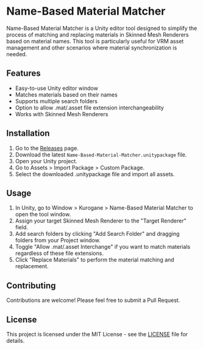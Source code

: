 # Name-Based Material Matcher

Name-Based Material Matcher is a Unity editor tool designed to simplify the process of matching and replacing materials in Skinned Mesh Renderers based on material names. This tool is particularly useful for VRM asset management and other scenarios where material synchronization is needed.

## Features

- Easy-to-use Unity editor window
- Matches materials based on their names
- Supports multiple search folders
- Option to allow .mat/.asset file extension interchangeability
- Works with Skinned Mesh Renderers

## Installation

1. Go to the [Releases](https://github.com/yourusername/name-based-material-matcher/releases) page.
2. Download the latest `Name-Based-Material-Matcher.unitypackage` file.
3. Open your Unity project.
4. Go to Assets > Import Package > Custom Package.
5. Select the downloaded .unitypackage file and import all assets.

## Usage

1. In Unity, go to Window > Kurogane > Name-Based Material Matcher to open the tool window.
2. Assign your target Skinned Mesh Renderer to the "Target Renderer" field.
3. Add search folders by clicking "Add Search Folder" and dragging folders from your Project window.
4. Toggle "Allow .mat/.asset Interchange" if you want to match materials regardless of these file extensions.
5. Click "Replace Materials" to perform the material matching and replacement.

## Contributing

Contributions are welcome! Please feel free to submit a Pull Request.

## License

This project is licensed under the MIT License - see the [LICENSE](LICENSE) file for details.

